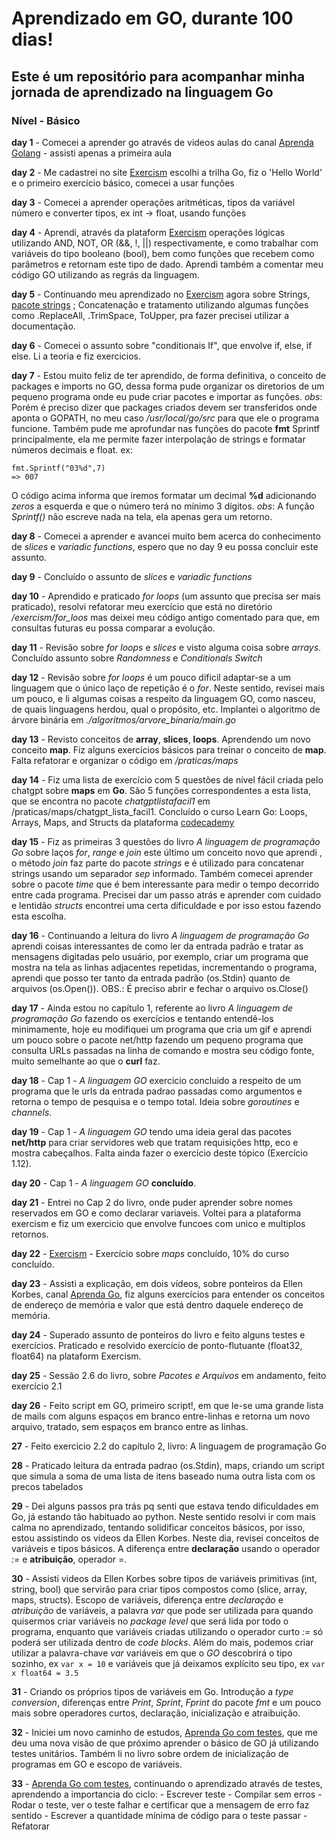 # Aprendizado em GO, durante 100 dias!

## Este é um repositório para acompanhar minha jornada de aprendizado na linguagem Go

### Nível - Básico

__day 1__ - Comecei a aprender go através de videos aulas do canal [Aprenda Golang](https://youtu.be/bOlnyWOjVIo?si=kdFFeu08PQa5Leu1) - assisti apenas a primeira aula

__day 2__ - Me cadastrei no site [Exercism](https://exercism.org) escolhi a trilha Go, fiz o 'Hello World' e o primeiro exercício básico, comecei a usar funções

__day 3__ - Comecei a aprender operações aritméticas, tipos da variável número e converter tipos, ex int -> float, usando funções 

__day 4__ - Aprendi, através da plataform [Exercism](https://exercism.org) operações lógicas utilizando AND, NOT, OR (&&, !, ||) respectivamente, e como trabalhar com variáveis do tipo booleano (bool), bem como funções que recebem como parâmetros e retornam
este tipo de dado. Aprendi também a comentar meu código GO utilizando as regrás da linguagem.

__day 5__ - Continuando meu aprendizado no [Exercism](https://exercism.org) agora sobre Strings, [pacote strings](https://pkg.go.dev/strings#pkg-functions) ; Concatenação e tratamento utilizando algumas funções como .ReplaceAll, .TrimSpace, ToUpper, pra fazer precisei utilizar a documentação. 

__day 6__ - Comecei o assunto sobre "conditionais If", que envolve if, else, if else. Li a teoria e fiz exercicios.

__day 7__ - Estou muito feliz de ter aprendido, de forma definitiva, o conceito de packages e imports no GO, dessa forma pude organizar os diretorios de um pequeno programa
onde eu pude criar pacotes e importar as funções. 
_obs_: Porém é preciso dizer que packages criados devem ser transferidos onde aponta o GOPATH, no meu caso _/usr/local/go/src_ para que ele o programa funcione.
Também pude me aprofundar nas funções do pacote __fmt__ Sprintf principalmente, ela me permite fazer interpolação de strings e formatar números decimais e float.
ex:
```
fmt.Sprintf("03%d",7)
=> 007
```
O código acima informa que iremos formatar um decimal __%d__ adicionando _zeros_ a esquerda e que o número terá no mínimo 3 dígitos.
_obs_: A função _Sprintf()_ não escreve nada na tela, ela apenas gera um retorno.

__day 8__ - Comecei a aprender e avancei muito bem acerca do conhecimento de _slices_ e _variadic functions_, espero que no day 9 eu possa concluir este assunto.

__day 9__ - Concluído o assunto de _slices_ e _variadic functions_

__day 10__ - Aprendido e praticado _for loops_ (um assunto que precisa ser mais praticado), resolvi refatorar meu exercício que está no diretório _/exercism/for_loos_ mas deixei meu código antigo comentado para que, em consultas futuras eu possa comparar a evolução.

__day 11__ - Revisão sobre _for loops_ e _slices_ e visto alguma coisa sobre _arrays_. Concluído assunto sobre _Randomness_ e _Conditionals Switch_

__day 12__ - Revisão sobre _for loops_ é um pouco dificil adaptar-se a um linguagem que o único laço de repetição é o _for_. Neste sentido, revisei mais um pouco, e li algumas coisas a respeito da linguagem GO, como nasceu, de quais linguagens herdou, qual o propósito, etc.
Implantei o algoritmo de árvore binária em _./algoritmos/arvore_binaria/main.go_

__day 13__ - Revisto conceitos de __array__, __slices__, __loops__. Aprendendo um novo conceito __map__. Fiz alguns exercícios básicos para treinar o conceito de __map__. Falta refatorar e organizar o código em _/praticas/maps_

__day 14__ - Fiz uma lista de exercício com 5 questões de nível fácil criada pelo chatgpt sobre __maps__ em __Go__. São 5 funções correspondentes a esta lista, que se encontra no pacote _chatgptlistafacil1_ em /praticas/maps/chatgpt_lista_facil1.
Concluído o curso Learn Go: Loops, Arrays, Maps, and Structs da plataforma [codecademy](https://www.codecademy.com/learn)

__day 15__ - Fiz as primeiras 3 questões do livro _A linguagem de programação Go_ sobre laços _for_, _range_ e _join_ este último um conceito novo que aprendi , o método _join_ faz parte do pacote _strings_ e é utilizado para concatenar strings usando um separador _sep_ informado. Também comecei aprender sobre o pacote _time_ que é bem interessante para medir o tempo decorrido entre cada programa. Precisei dar um passo atrás e aprender com cuidado e lentidão _structs_ encontrei uma certa dificuldade e por isso estou fazendo esta escolha.

__day 16__ - Continuando a leitura do livro _A linguagem de programação Go_ aprendi coisas interessantes de como ler da entrada padrão e tratar as mensagens digitadas pelo usuário, por exemplo, criar um programa que mostra na tela as linhas adjacentes repetidas, incrementando o programa, aprendi que posso ter tanto da entrada padrão (os.Stdin) quanto de arquivos (os.Open(<nome-do-arquivo>)). OBS.: É preciso abrir e fechar o arquivo os.Close()

__day 17__ - Ainda estou no capítulo 1, referente ao livro _A linguagem de programação Go_ fazendo os exercícios e tentando entendê-los minimamente, hoje eu modifiquei um programa que cria um gif e aprendi um pouco sobre o pacote net/http fazendo um pequeno programa que consulta URLs passadas na linha de comando e mostra seu código fonte, muito semelhante ao que o __curl__ faz.

__day 18__ - Cap 1 - _A linguagem GO_ exercicio concluido a respeito de um programa que le urls da entrada padrao passadas como argumentos e retorna o tempo de pesquisa e o tempo total. Ideia sobre _goroutines_ e _channels_.

__day 19__ - Cap 1 - _A linguagem GO_ tendo uma ideia geral das pacotes __net/http__ para criar servidores web que tratam requisições http, eco e mostra cabeçalhos. Falta ainda fazer o exercício deste tópico (Exercício 1.12).

__day 20__ - Cap 1 - _A linguagem GO_ __concluído__.

__day 21__ - Entrei no Cap 2 do livro, onde puder aprender sobre nomes reservados em GO e como declarar variaveis. Voltei para a plataforma exercism e fiz um exercicio que envolve funcoes com unico e multiplos retornos.

__day 22__ - [Exercism](https://exercism.org/tracks/go) - Exercício sobre _maps_ concluído, 10% do curso concluído.

__day 23__ - Assisti a explicação, em dois vídeos, sobre ponteiros da Ellen Korbes, canal [Aprenda Go](https://youtu.be/l2YJ-5GpGr8?si=P5R5nbwjIQVvR-xi), fiz alguns exercícios para entender os conceitos de endereço de memória e valor que está dentro daquele endereço de memória.

__day 24__ - Superado assunto de ponteiros do livro e feito alguns testes e exercícios. Praticado e resolvido exercício de ponto-flutuante (float32, float64) na plataform Exercism.

__day 25__ - Sessão 2.6 do livro, sobre _Pacotes e Arquivos_ em andamento, feito exercício 2.1

__day 26__ - Feito script em GO, primeiro script!, em que le-se uma grande lista de mails com alguns espaços em branco entre-linhas e retorna um novo arquivo, tratado,
sem espaços em branco entre as linhas.

__27__ - Feito exercicio 2.2 do capítulo 2, livro: A linguagem de programação Go

__28__ - Praticado leitura da entrada padrao (os.Stdin), maps, criando um script que simula a soma de uma lista de itens baseado numa outra lista com os precos tabelados

__29__ - Dei alguns passos pra trás pq senti que estava tendo dificuldades em Go, já estando tão habituado ao python. Neste sentido resolvi ir com mais calma no aprendizado, tentando solidificar conceitos básicos, por isso, estou assistindo os videos da Ellen Korbes. Neste dia, revisei conceitos de variáveis e tipos básicos. A diferença entre __declaração__ usando o operador _:=_ e __atribuição__, operador =.

__30__ - Assisti videos da Ellen Korbes sobre tipos de variáveis primitivas (int, string, bool) que servirão para criar tipos compostos como (slice, array, maps, structs). Escopo de variáveis, diferença entre _declaração_ e _atribuição_ de variáveis, a palavra _var_ que pode ser utilizada para quando quisermos criar variáveis no _package level_ que será lida por todo o programa, enquanto que variáveis criadas utilizando o operador curto _:=_ só poderá ser utilizada dentro de _code blocks_. Além do mais, podemos criar utilizar a palavra-chave _var_ variáveis em que o _GO_ descobrirá o tipo sozinho, ex ```var x = 10``` e variáveis que já deixamos explícito seu tipo, ex ```var x float64 = 3.5```

__31__ - Criando os próprios tipos de variáveis em Go. Introdução a _type conversion_, diferenças entre _Print_, _Sprint_, _Fprint_ do pacote _fmt_ e um pouco mais sobre operadores curtos, declaração, inicialização e atraibuição. 

__32__ - Iniciei um novo caminho de estudos, [Aprenda Go com testes](https://larien.gitbook.io/aprenda-go-com-testes/primeiros-passos-com-go/ola-mundo), que me deu uma nova visão de que próximo aprender o básico de GO já utilizando testes unitários. Também li no livro sobre ordem de inicialização de programas em GO e escopo de variáveis. 

__33__ - [Aprenda Go com testes](https://larien.gitbook.io/aprenda-go-com-testes/primeiros-passos-com-go/ola-mundo), continuando o aprendizado através de testes, aprendendo a importancia do ciclo: 
    - Escrever teste
    - Compilar sem erros
    - Rodar o teste, ver o teste falhar e certificar que a mensagem de erro faz sentido
    - Escrever a quantidade mínima de código para o teste passar
    - Refatorar